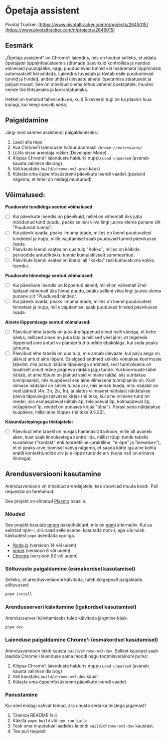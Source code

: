 # Õpetaja assistent

Pivotal Tracker: [https://www.pivotaltracker.com/n/projects/2645015](https://www.pivotaltracker.com/n/projects/2645015)

## Eesmärk
„Õpetaja assistent“ on Chrome'i laiendus, mis on loodud selleks, et aidata õpetajatel õppeinfosüsteemis rühmade päevikuid kontrollida ja nendes esinevaid puudujääke, nagu puuduolevad tunnid või määramata lõpphinded, automaatselt kõrvaldada. Laiendus tuvastab ja tõstab esile puuduolevad tunnid ja hinded, andes ühtlasi ülevaate ainete lõpetamise staatusest ja paljust muust. See on mõeldud olema tõhus vahend õpetajatele, muutes nende töö lihtsamaks ja korraldatumaks.

Hetkel on toetatud tahvel.edu.ee, kuid Siseveebi tugi on ka plaanis luua kunagi, kui keegi soovib seda.

## Paigaldamine
Järgi neid samme assistendi paigaldamiseks:

1. Laadi alla repo
2. Ava Chrome'i laienduste haldur aadressil `chrome://extensions/`
3. Lülita sisse arendaja režiim (Developer Mode)
4. Klõpsa Chrome'i laienduste halduris nuppu `Load unpacked` (avaneb kausta valimise dialoog)
5. Vali kaustaks `build/chrome-mv3-prod` kaust
6. Külasta oma õppeinfosüsteemi päevikute loendi vaadet (peaksid nägema, et lehel on midagi muutunud)

## Võimalused:

**Puuduvate tundidega seotud võimalused:**
- [ ] Kui päevikute loendis on päevikuid, millel on vähemalt üks juba möödunud tund puudu, peaks selleni viiva lingi juures olema punane silt "Puuduvad tunnid".
- [ ] Kui päevik avada, peaks ilmuma teade, milles on loend puuduvatest tundidest ja nupp, mille vajutamisel saab puuduvad tunnid päevikusse lisada.
- [ ] Päevikute loendi vaates on uus tulp "Kokku", milles on kõikide perioodide antud/kokku tunnid kumulatiivselt summeeritud.
- [ ] Päevikute loendi vaates on loendi all "kokku" real kumulatiivne kokku loendur.

**Puuduvate hinnetega seotud võimalused:**
- [ ] Kui päevikute loendis on lõppenud aineid, millel on vähemalt ühel õpilasel vähemalt üks hinne puudu, peaks selleni viiva lingi juures olema punane silt "Puuduvad hinded".
- [ ] Kui päevik avada, peaks ilmuma teade, milles on loend puuduvatest hinnetest ja nupp, mille vajutamisel saab puuduvad hinded päevikusse lisada.

**Ainete lõppemisega seotud võimalused:**
- [ ] Päevikud lehe tabelis on juba äralõppenud ained halli värviga, et kohe näeks, millised ained on juba läbi ja millised veel järel, et tegeleda lõppenud aine antud vs planeeritud tundide ebakõlaga, kui seda peaks juhtuma.
- [ ] Päevikud lehe tabelis on uus tulp, mis annab ülevaate, kui palju aega on jäänud antud aine lõpuni. Esialgsed andmed selleks võetakse koormuste tabelist, mis pakub nädala täpsusega andmeid, sest tunniplaanis on tavaliselt ainult mõne järgneva nädala jagu tunde. Kui koormuste tabel näitab, et aine lõpuni on jäänud vaid viimane nädal, siis uuritakse tunniplaanist, mis kuupäeval see aine viimasena tunniplaanis on. Kuni viimase nädalani on selles tulbas arv, mis annab teada, mitu nädalat on veel jäänud (4n, 3n, 2n, 1n), ja alates viimasest nädalast näidatakse päeva täpsusega rasvases kirjas (näiteks, kui aine viimane tund on reedel, siis esmaspäeval näitab 4p, teisipäeval 3p, kolmapäeval 2p, neljapäeval 1p, reedel on punases kirjas "täna"). Pärast seda näidatakse kuupäeva, millal aine lõppes (näiteks 9.5.22).

**Käsunduslepinguga töötajatele:**
- [ ] Päevikud lehe tabelil on nurgas hammasratta ikoon, mille alt avaneb aken, kust saab linnukestega kontrollida, millist tüüpi tunde tabelis kuvatakse (“kontakt" ehk teoreetiline+praktiline, "e-õpe" ja “iseseisev"), et ei peaks arve loomisel vaeva nägema, et saada kätte iga aine kohta eraldi kontakttundide arv ja e-õppe tundide arv (kuna nad on erineva hinnaga).


## Arendusversiooni kasutamine
Arendusversioon on mõeldud arendajatele, kes soovivad muuta koodi. Pull requestid on teretulnud.

See projekt on ehitatud [Plasmo](https://docs.plasmo.com/) baasile.

### Nõuded
See projekt kasutab [pnpm](https://pnpm.io/) paketihaldurit, mis on [npm](https://www.npmjs.com/)i alternatiiv. Kui sa eelistad npm-i, siis saad selle asemel kasutada npm-i, aga siis tuleb käskudest `pnpm` asendada `npm`-iga.
- [Node.js](https://nodejs.org/en/) (versioon 14 või uuem)
- [pnpm](https://pnpm.io/) (versioon 6 või uuem)
- [Chrome](https://www.google.com/chrome/) (versioon 92 või uuem)

### Sõltuvuste paigaldamine (esmakordsel kasutamisel)
Selleks, et arendusversiooni käivitada, tuleb kõigepealt paigaldada sõltuvused:
```bash
pnpm install
```

### Arendusserveri käivitamine (igakordsel kasutamisel)
Arendusserveri käivitamiseks tuleb käivitada järgmine käsk:
```bash
pnpm dev
```

### Laienduse paigaldamine Chrome'i (esmakordsel kasutamisel)
Arendusversioon tekib kausta `build/chrome-mv3-dev`. Sellest kaustast saab laadida Chrome'i laienduse sama moodi nagu tootmisversiooni puhul:
1. Klõpsa Chrome'i laienduste halduris nuppu `Load unpacked` (avaneb kausta valimise dialoog)
2. Vali kaustaks `build/chrome-mv3-dev` kaust
3. Külasta oma õppeinfosüsteemi päevikute loendi vaadet

### Panustamine
Kui oled midagi vahvat teinud, ära unusta seda ka teistega jagamast!
1. Täienda README faili
2. Käivita `pnpm build` või `npm run build`
3. Testi oma muudatusi laadides laiendi `build/chrome-mv3-dev` kaustast.
4. Tee pull request
